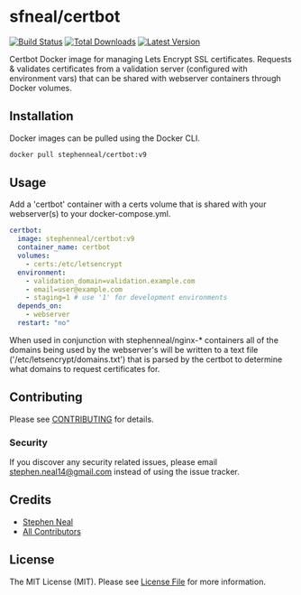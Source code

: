 # sfneal/certbot

[![Build Status](https://img.shields.io/travis/sfneal/certbot/master.svg?style=flat-square)](https://travis-ci.org/sfneal/certbot)
[![Total Downloads](https://img.shields.io/docker/pulls/stephenneal/certbot?style=flat-square)](https://hub.docker.com/r/stephenneal/certbot)
[![Latest Version](https://img.shields.io/docker/v/stephenneal/certbot?style=flat-square)](https://hub.docker.com/r/stephenneal/certbot)

Certbot Docker image for managing Lets Encrypt SSL certificates.  Requests & validates certificates from a validation server (configured with environment vars) that can be shared with webserver containers through Docker volumes.

## Installation

Docker images can be pulled using the Docker CLI.

```bash
docker pull stephenneal/certbot:v9
```

## Usage

Add a 'certbot' container with a certs volume that is shared with your webserver(s) to your docker-compose.yml.  

```yaml
certbot:
  image: stephenneal/certbot:v9
  container_name: certbot
  volumes:
    - certs:/etc/letsencrypt
  environment:
    - validation_domain=validation.example.com
    - email=user@example.com
    - staging=1 # use '1' for development environments
  depends_on:
    - webserver
  restart: "no"
```

When used in conjunction with stephenneal/nginx-* containers all of the domains being used by the webserver's will be written to a text file ('/etc/letsencrypt/domains.txt') that is parsed by the certbot to determine what domains to request certificates for.

## Contributing

Please see [CONTRIBUTING](CONTRIBUTING.md) for details.

### Security

If you discover any security related issues, please email stephen.neal14@gmail.com instead of using the issue tracker.

## Credits

- [Stephen Neal](https://github.com/sfneal)
- [All Contributors](../../contributors)

## License

The MIT License (MIT). Please see [License File](LICENSE.md) for more information.
